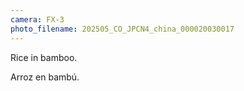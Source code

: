 ```yaml
---
camera: FX-3
photo_filename: 202505_CO_JPCN4_china_000020030017
---
```


Rice in bamboo.

Arroz en bambú.